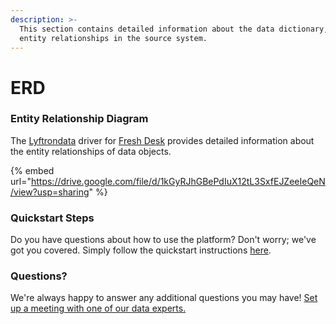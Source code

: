 ```yaml
---
description: >-
  This section contains detailed information about the data dictionary, and
  entity relationships in the source system.
---
```


# ERD

### Entity Relationship Diagram

The [Lyftrondata](https://www.lyftrondata.com/) driver for [Fresh Desk](https://www.lyftrondata.com/integration/finance-analytics/freshdesk//) provides detailed information about the entity relationships of data objects.

{% embed url="https://drive.google.com/file/d/1kGyRJhGBePdIuX12tL3SxfEJZeeIeQeN/view?usp=sharing" %}
### Quickstart Steps

Do you have questions about how to use the platform? Don't worry; we've got you covered. Simply follow the quickstart instructions [here](../../../../quickstart-steps.md).

### Questions? <a href="#questions" id="questions"></a>

We're always happy to answer any additional questions you may have! [Set up a meeting with one of our data experts.](https://www.lyftrondata.com/book-a-meeting/)

